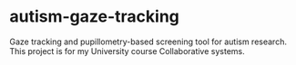 # autism-gaze-tracking
Gaze tracking and pupillometry-based screening tool for autism research. This project is for my University course Collaborative systems. 
